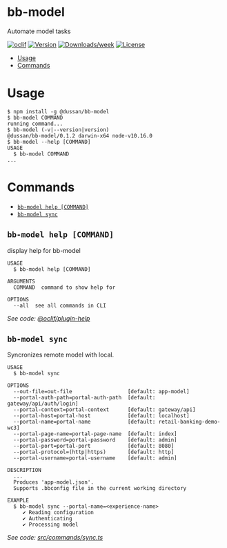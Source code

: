 # bb-model

Automate model tasks

[![oclif](https://img.shields.io/badge/cli-oclif-brightgreen.svg)](https://oclif.io)
[![Version](https://img.shields.io/npm/v/bb-model.svg)](https://npmjs.org/package/bb-model)
[![Downloads/week](https://img.shields.io/npm/dw/bb-model.svg)](https://npmjs.org/package/bb-model)
[![License](https://img.shields.io/npm/l/bb-model.svg)](https://github.com/pet/bb-model/blob/master/package.json)

<!-- toc -->

- [Usage](#usage)
- [Commands](#commands)
  <!-- tocstop -->

# Usage

<!-- usage -->

```sh-session
$ npm install -g @dussan/bb-model
$ bb-model COMMAND
running command...
$ bb-model (-v|--version|version)
@dussan/bb-model/0.1.2 darwin-x64 node-v10.16.0
$ bb-model --help [COMMAND]
USAGE
  $ bb-model COMMAND
...
```

<!-- usagestop -->

# Commands

<!-- commands -->

- [`bb-model help [COMMAND]`](#bb-model-help-command)
- [`bb-model sync`](#bb-model-sync)

## `bb-model help [COMMAND]`

display help for bb-model

```
USAGE
  $ bb-model help [COMMAND]

ARGUMENTS
  COMMAND  command to show help for

OPTIONS
  --all  see all commands in CLI
```

_See code: [@oclif/plugin-help](https://github.com/oclif/plugin-help/blob/v2.2.1/src/commands/help.ts)_

## `bb-model sync`

Syncronizes remote model with local.

```
USAGE
  $ bb-model sync

OPTIONS
  --out-file=out-file                  [default: app-model]
  --portal-auth-path=portal-auth-path  [default: gateway/api/auth/login]
  --portal-context=portal-context      [default: gateway/api]
  --portal-host=portal-host            [default: localhost]
  --portal-name=portal-name            [default: retail-banking-demo-wc3]
  --portal-page-name=portal-page-name  [default: index]
  --portal-password=portal-password    [default: admin]
  --portal-port=portal-port            [default: 8080]
  --portal-protocol=(http|https)       [default: http]
  --portal-username=portal-username    [default: admin]

DESCRIPTION
  ...
  Produces 'app-model.json'.
  Supports .bbconfig file in the current working directory

EXAMPLE
  $ bb-model sync --portal-name=<experience-name>
     ✔ Reading configuration
     ✔ Authenticating
     ✔ Processing model
```

_See code: [src/commands/sync.ts](https://github.com/milanovic-dusan/bb-model/blob/v0.1.2/src/commands/sync.ts)_

<!-- commandsstop -->
